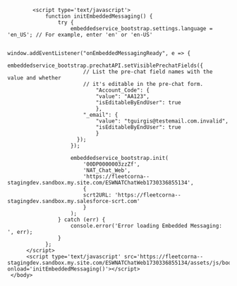 <html>
	<body>
		<meta name="viewport" content="width=device-width, initial-scale=1, minimum-scale=1">
      
	      	<script type='text/javascript'>
	      		function initEmbeddedMessaging() {
	      			try {
	      				embeddedservice_bootstrap.settings.language = 'en_US'; // For example, enter 'en' or 'en-US'
	
	            			window.addEventListener("onEmbeddedMessagingReady", e => {
						  embeddedservice_bootstrap.prechatAPI.setVisiblePrechatFields({
						    // List the pre-chat field names with the value and whether
						    // it's editable in the pre-chat form.
						    	"Account_Code": {
						      	"value": "AA123",
						      	"isEditableByEndUser": true
						    	},
		 					"_email": {
						      	"value": "tguirgis@testemail.com.invalid",
						      	"isEditableByEndUser": true
						    	}
		 				  });
						});
	            
	      				embeddedservice_bootstrap.init(
	      					'00DP0000003zzZf',
	      					'NAT_Chat_Web',
	      					'https://fleetcorna--stagingdev.sandbox.my.site.com/ESWNATChatWeb1730336855134',
	      					{	
	      					scrt2URL: 'https://fleetcorna--stagingdev.sandbox.my.salesforce-scrt.com'
	      					}
	      				);
	      			} catch (err) {
	      				console.error('Error loading Embedded Messaging: ', err);
	      			}
	      		};
	      </script>
	      <script type='text/javascript' src='https://fleetcorna--stagingdev.sandbox.my.site.com/ESWNATChatWeb1730336855134/assets/js/bootstrap.min.js' onload='initEmbeddedMessaging()'></script>
   	 </body>
</html>
